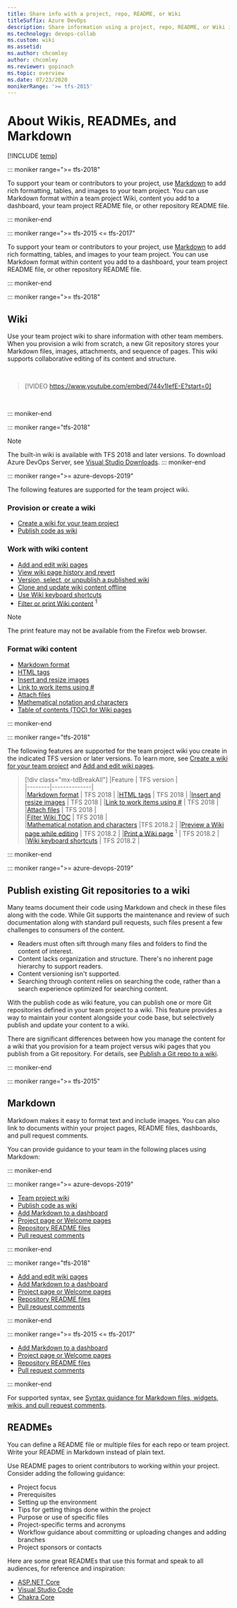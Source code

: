 ```yaml
---
title: Share info with a project, repo, README, or Wiki
titleSuffix: Azure DevOps
description: Share information using a project, repo, README, or Wiki in Azure DevOps. 
ms.technology: devops-collab
ms.custom: wiki
ms.assetid:  
ms.author: chcomley
author: chcomley
ms.reviewer: gopinach
ms.topic: overview
ms.date: 07/23/2020  
monikerRange: '>= tfs-2015'
---
```



# About Wikis, READMEs, and Markdown

[!INCLUDE [temp](../../includes/version-ts-tfs-2015-2016.md)]

::: moniker range=">= tfs-2018"

To support your team or contributors to your project, use [Markdown](https://en.wikipedia.org/wiki/Markdown) to add rich formatting, tables, and images to your team project. You can use Markdown format within a team project Wiki, content you add to a dashboard, your team project README file, or other repository README file.  

::: moniker-end

::: moniker range=">= tfs-2015 <= tfs-2017"

To support your team or contributors to your project, use [Markdown](https://en.wikipedia.org/wiki/Markdown) to add rich formatting, tables, and images to your team project. You can use Markdown format within content you add to a dashboard, your team project README file, or other repository README file.  

::: moniker-end


::: moniker range=">= tfs-2018"

## Wiki

Use your team project wiki to share information with other team members. When you provision a wiki from scratch, a new Git repository stores your Markdown files, images, attachments, and sequence of pages. This wiki supports collaborative editing of its content and structure.

<br/> 

> [!VIDEO https://www.youtube.com/embed/744v1IefE-E?start=0]

<br/> 

::: moniker-end

::: moniker range="tfs-2018"
> [!NOTE]  
> The built-in wiki is available with TFS 2018 and later versions. To download Azure DevOps Server, see  [Visual Studio Downloads](https://visualstudio.microsoft.com/downloads/).
::: moniker-end

::: moniker range=">= azure-devops-2019"

The following features are supported for the team project wiki.

### Provision or create a wiki

- [Create a wiki for your team project](wiki-create-repo.md)
- [Publish code as wiki](publish-repo-to-wiki.md)

### Work with wiki content

- [Add and edit wiki pages](add-edit-wiki.md)  
- [View wiki page history and revert](wiki-view-history.md)
- [Version, select, or unpublish a published wiki](wiki-select-unpublish-versions.md)
- [Clone and update wiki content offline](wiki-update-offline.md)
- [Use Wiki keyboard shortcuts](wiki-keyboard-shortcuts.md)
- [Filter or print Wiki content](filter-print-wiki.md) <sup>1</sup>  

> [!NOTE]
> The print feature may not be available from the Firefox web browser.

### Format wiki content

- [Markdown format](markdown-guidance.md)  
- [HTML tags](wiki-markdown-guidance.md#html)  
- [Insert and resize images](markdown-guidance.md#images)
- [Link to work items using #](wiki-markdown-guidance.md#link-work-items)
- [Attach files](markdown-guidance.md#attach)  
- [Mathematical notation and characters](markdown-guidance.md#math-notation)  
- [Table of contents (TOC) for Wiki pages](wiki-markdown-guidance.md#toc-wiki)  

::: moniker-end

::: moniker range="tfs-2018"

The following features are supported for the team project wiki you create in the indicated TFS version or later versions. To learn more, see [Create a wiki for your team project](wiki-create-repo.md) and [Add and edit wiki pages](add-edit-wiki.md).

> [!div class="mx-tdBreakAll"]
> |Feature | TFS version |  
> |--------|--------------|  
> |[Markdown format](markdown-guidance.md) | TFS 2018 |
> |[HTML tags](wiki-markdown-guidance.md#html) | TFS 2018 |
> |[Insert and resize images](markdown-guidance.md#images) | TFS 2018 |
> |[Link to work items using #](wiki-markdown-guidance.md#link-work-items) | TFS 2018 |  
> |[Attach files](markdown-guidance.md#attach) | TFS 2018 |  
> |[Filter Wiki TOC](filter-print-wiki.md) | TFS 2018 |  
> |[Mathematical notation and characters](markdown-guidance.md#math-notation) |TFS 2018.2 |
> |[Preview a Wiki page while editing](add-edit-wiki.md) | TFS 2018.2 |
> |[Print a Wiki page](filter-print-wiki.md) <sup>1</sup> | TFS 2018.2 |
> |[Wiki keyboard shortcuts](wiki-keyboard-shortcuts.md) | TFS 2018.2 |

::: moniker-end

::: moniker range=">= azure-devops-2019"

## Publish existing Git repositories to a wiki  

Many teams document their code using Markdown and check in these files along with the code. While Git supports the maintenance and review of such documentation along with standard pull requests, such files present a few challenges to consumers of the content.

- Readers must often sift through many files and folders to find the content of interest.
- Content lacks organization and structure. There's no inherent page hierarchy to support readers.
- Content versioning isn't supported.
- Searching through content relies on searching the code, rather than a search experience optimized for searching content.

With the publish code as wiki feature, you can publish one or more Git repositories defined in your team project to a wiki. This feature provides a way to maintain your content alongside your code base, but selectively publish and update your content to a wiki.  

There are significant differences between how you manage the content for a wiki that you provision for a team project versus wiki pages that you publish from a Git repository. For details, see [Publish a Git repo to a wiki](publish-repo-to-wiki.md).

::: moniker-end


::: moniker range=">= tfs-2015"

## Markdown

Markdown makes it easy to format text and include images. You can also link to documents within your project pages, README files, dashboards, and pull request comments.

You can provide guidance to your team in the following places using Markdown:

::: moniker-end

::: moniker range=">= azure-devops-2019"
  
- [Team project wiki](add-edit-wiki.md)
- [Publish code as wiki](publish-repo-to-wiki.md)
- [Add Markdown to a dashboard](../../report/dashboards/add-markdown-to-dashboard.md)  
- [Project page or Welcome pages](../../organizations/projects/project-vision-status.md)
- [Repository README files](../../repos/git/create-a-readme.md)
- [Pull request comments](../../repos/git/pull-requests.md)

::: moniker-end

::: moniker range="tfs-2018"
  
- [Add and edit wiki pages](add-edit-wiki.md)
- [Add Markdown to a dashboard](../../report/dashboards/add-markdown-to-dashboard.md)  
- [Project page or Welcome pages](../../organizations/projects/project-vision-status.md) 
- [Repository README files](../../repos/git/create-a-readme.md)
- [Pull request comments](../../repos/git/pull-requests.md)

::: moniker-end

::: moniker range=">= tfs-2015 <= tfs-2017"

- [Add Markdown to a dashboard](../../report/dashboards/add-markdown-to-dashboard.md)  
- [Project page or Welcome pages](../../organizations/projects/project-vision-status.md) 
- [Repository README files](../../repos/git/create-a-readme.md)
- [Pull request comments](../../repos/git/pull-requests.md)

::: moniker-end

For supported syntax, see [Syntax guidance for Markdown files, widgets, wikis, and pull request comments](markdown-guidance.md).

## READMEs

You can define a README file or multiple files for each repo or team project. Write your README in Markdown instead of plain text.

Use README pages to orient contributors to working within your project. Consider adding the following guidance:

- Project focus
- Prerequisites
- Setting up the environment
- Tips for getting things done within the project
- Purpose or use of specific files
- Project-specific terms and acronyms
- Workflow guidance about committing or uploading changes and adding branches
- Project sponsors or contacts  

Here are some great READMEs that use this format and speak to all audiences, for reference and inspiration:

- [ASP.NET Core](https://github.com/aspnet/Home)
- [Visual Studio Code](https://github.com/Microsoft/vscode)
- [Chakra Core](https://github.com/Microsoft/ChakraCore)


